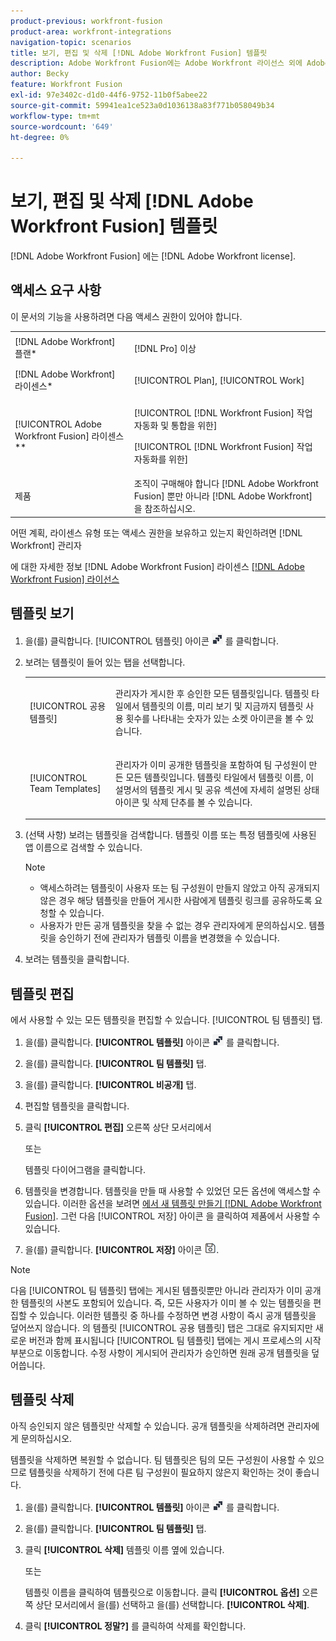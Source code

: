 ```yaml
---
product-previous: workfront-fusion
product-area: workfront-integrations
navigation-topic: scenarios
title: 보기, 편집 및 삭제 [!DNL Adobe Workfront Fusion] 템플릿
description: Adobe Workfront Fusion에는 Adobe Workfront 라이선스 외에 Adobe Workfront Fusion 라이센스가 필요합니다.
author: Becky
feature: Workfront Fusion
exl-id: 97e3402c-d1d0-44f6-9752-11b0f5abee22
source-git-commit: 59941ea1ce523a0d1036138a83f771b058049b34
workflow-type: tm+mt
source-wordcount: '649'
ht-degree: 0%

---
```


# 보기, 편집 및 삭제 [!DNL Adobe Workfront Fusion] 템플릿

[!DNL Adobe Workfront Fusion] 에는 [!DNL Adobe Workfront license].

## 액세스 요구 사항

이 문서의 기능을 사용하려면 다음 액세스 권한이 있어야 합니다.

<table style="table-layout:auto"> 
 <col> 
 <col> 
 <tbody> 
  <tr> 
    <td role="rowheader">[!DNL Adobe Workfront] 플랜*</td> 
   <td> <p>[!DNL Pro] 이상</p> </td> 
  </tr> 
  <tr data-mc-conditions=""> 
   <td role="rowheader">[!DNL Adobe Workfront] 라이센스*</td> 
   <td> <p>[!UICONTROL Plan], [!UICONTROL Work]</p> </td> 
  </tr> 
  <tr> 
   <td role="rowheader">[!UICONTROL Adobe Workfront Fusion] 라이센스**</td> 
  <td> <p>[!UICONTROL [!DNL Workfront Fusion] 작업 자동화 및 통합을 위한] </p><p>[!UICONTROL [!DNL Workfront Fusion] 작업 자동화를 위한] </p>  </td>  
  </tr> 
  <tr> 
   <td role="rowheader">제품</td> 
   <td>조직이 구매해야 합니다 [!DNL Adobe Workfront Fusion] 뿐만 아니라 [!DNL Adobe Workfront] 을 참조하십시오.</td> 
  </tr> 
 </tbody> 
</table>

어떤 계획, 라이센스 유형 또는 액세스 권한을 보유하고 있는지 확인하려면 [!DNL Workfront] 관리자

에 대한 자세한 정보 [!DNL Adobe Workfront Fusion] 라이센스 [[!DNL Adobe Workfront Fusion] 라이선스](../../../workfront-fusion/get-started/license-automation-vs-integration.md)

## 템플릿 보기

1. 을(를) 클릭합니다. [!UICONTROL 템플릿] 아이콘 ![](assets/fusion-template-icon.png) 를 클릭합니다.
1. 보려는 템플릿이 들어 있는 탭을 선택합니다.

   <table style="table-layout:auto"> 
    <col> 
    <col> 
    <tbody> 
     <tr> 
      <td role="rowheader">[!UICONTROL 공용 템플릿]</td> 
      <td> <p> 관리자가 게시한 후 승인한 모든 템플릿입니다. 템플릿 타일에서 템플릿의 이름, 미리 보기 및 지금까지 템플릿 사용 횟수를 나타내는 숫자가 있는 소켓 아이콘을 볼 수 있습니다.</p> </td> 
     </tr> 
     <tr> 
      <td role="rowheader">[!UICONTROL Team Templates]</td> 
      <td> <p>관리자가 이미 공개한 템플릿을 포함하여 팀 구성원이 만든 모든 템플릿입니다. 템플릿 타일에서 템플릿 이름, 이 설명서의 템플릿 게시 및 공유 섹션에 자세히 설명된 상태 아이콘 및 삭제 단추를 볼 수 있습니다.</p> </td> 
     </tr> 
    </tbody> 
   </table>

1. (선택 사항) 보려는 템플릿을 검색합니다. 템플릿 이름 또는 특정 템플릿에 사용된 앱 이름으로 검색할 수 있습니다.

   >[!NOTE]
   >
   >* 액세스하려는 템플릿이 사용자 또는 팀 구성원이 만들지 않았고 아직 공개되지 않은 경우 해당 템플릿을 만들어 게시한 사람에게 템플릿 링크를 공유하도록 요청할 수 있습니다.
   >* 사용자가 만든 공개 템플릿을 찾을 수 없는 경우 관리자에게 문의하십시오. 템플릿을 승인하기 전에 관리자가 템플릿 이름을 변경했을 수 있습니다.



1. 보려는 템플릿을 클릭합니다.

## 템플릿 편집

에서 사용할 수 있는 모든 템플릿을 편집할 수 있습니다. [!UICONTROL 팀 템플릿] 탭.

1. 을(를) 클릭합니다. **[!UICONTROL 템플릿]** 아이콘 ![](assets/fusion-template-icon.png) 를 클릭합니다.
1. 을(를) 클릭합니다. **[!UICONTROL 팀 템플릿]** 탭.
1. 을(를) 클릭합니다. **[!UICONTROL 비공개]** 탭.
1. 편집할 템플릿을 클릭합니다.
1. 클릭 **[!UICONTROL 편집]** 오른쪽 상단 모서리에서

   또는

   템플릿 다이어그램을 클릭합니다.

1. 템플릿을 변경합니다. 템플릿을 만들 때 사용할 수 있었던 모든 옵션에 액세스할 수 있습니다. 이러한 옵션을 보려면 [에서 새 템플릿 만들기 [!DNL Adobe Workfront Fusion]](../../../workfront-fusion/scenarios/templates/create-new-fusion-templates.md). 그런 다음 [!UICONTROL 저장] 아이콘 을 클릭하여 제품에서 사용할 수 있습니다.
1. 을(를) 클릭합니다. **[!UICONTROL 저장]** 아이콘 ![](assets/save-icon.png).

>[!NOTE]
>
>다음 [!UICONTROL 팀 템플릿] 탭에는 게시된 템플릿뿐만 아니라 관리자가 이미 공개한 템플릿의 사본도 포함되어 있습니다. 즉, 모든 사용자가 이미 볼 수 있는 템플릿을 편집할 수 있습니다. 이러한 템플릿 중 하나를 수정하면 변경 사항이 즉시 공개 템플릿을 덮어쓰지 않습니다. 의 템플릿 [!UICONTROL 공용 템플릿] 탭은 그대로 유지되지만 새로운 버전과 함께 표시됩니다 [!UICONTROL 팀 템플릿] 탭에는 게시 프로세스의 시작 부분으로 이동합니다. 수정 사항이 게시되어 관리자가 승인하면 원래 공개 템플릿을 덮어씁니다.

## 템플릿 삭제

아직 승인되지 않은 템플릿만 삭제할 수 있습니다. 공개 템플릿을 삭제하려면 관리자에게 문의하십시오.

템플릿을 삭제하면 복원할 수 없습니다. 팀 템플릿은 팀의 모든 구성원이 사용할 수 있으므로 템플릿을 삭제하기 전에 다른 팀 구성원이 필요하지 않은지 확인하는 것이 좋습니다.

1. 을(를) 클릭합니다. **[!UICONTROL 템플릿]** 아이콘 ![](assets/fusion-template-icon.png) 를 클릭합니다.
1. 을(를) 클릭합니다. **[!UICONTROL 팀 템플릿]** 탭.
1. 클릭 **[!UICONTROL 삭제]** 템플릿 이름 옆에 있습니다.

   또는

   템플릿 이름을 클릭하여 템플릿으로 이동합니다. 클릭 **[!UICONTROL 옵션]** 오른쪽 상단 모서리에서 을(를) 선택하고 을(를) 선택합니다. **[!UICONTROL 삭제]**.

1. 클릭 **[!UICONTROL 정말?]** 를 클릭하여 삭제를 확인합니다.
